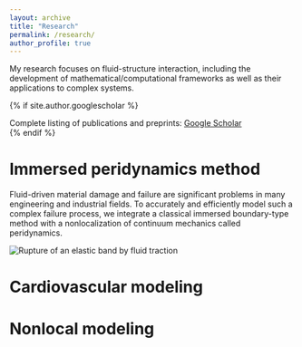 ```yaml
---
layout: archive
title: "Research"
permalink: /research/
author_profile: true
---
```


My research focuses on fluid-structure interaction, including the development of mathematical/computational frameworks as well as their applications to complex systems.

{% if site.author.googlescholar %}
  <div class="wordwrap">Complete listing of publications and preprints: <a href="{{site.author.googlescholar}}">Google Scholar</a></div>
{% endif %}


# Immersed peridynamics method
Fluid-driven material damage and failure are significant problems in many engineering and industrial fields. To accurately and efficiently model such a complex failure process, we integrate a classical immersed boundary-type method with a nonlocalization of continuum mechanics called peridynamics.

![Rupture of an elastic band by fluid traction](/images/KHK2.png)


# Cardiovascular modeling



# Nonlocal modeling
